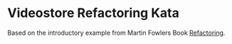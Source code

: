 # Videostore Refactoring Kata

Based on the introductory example from Martin Fowlers Book
[Refactoring](https://martinfowler.com/books/refactoring.html).
